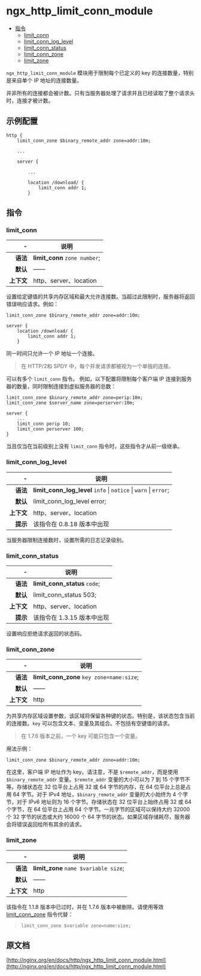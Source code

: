 # ngx_http_limit_conn_module

- [指令](#directives)
    - [limit_conn](#limit_conn)
    - [limit_conn_log_level](#limit_conn_log_level)
    - [limit_conn_status](#limit_conn_status)
    - [limit_conn_zone](#limit_conn_zone)
    - [limit_zone](#limit_zone)

`ngx_http_limit_conn_module` 模块用于限制每个已定义的 key 的连接数量，特别是来自单个 IP 地址的连接数量。

并非所有的连接都会被计数。只有当服务器处理了请求并且已经读取了整个请求头时，连接才被计数。

<a id="example_configuration"></a>

## 示例配置

```nginx
http {
    limit_conn_zone $binary_remote_addr zone=addr:10m;

    ...

    server {

        ...

        location /download/ {
            limit_conn addr 1;
        }
```

<a id="directives"></a>

## 指令

### limit_conn

|\-|说明|
|------:|------|
|**语法**|**limit_conn** `zone number`;|
|**默认**|——|
|**上下文**|http、server、location|

设置给定键值的共享内存区域和最大允许连接数。当超过此限制时，服务器将返回错误响应请求。例如：

```nginx
limit_conn_zone $binary_remote_addr zone=addr:10m;

server {
    location /download/ {
        limit_conn addr 1;
    }
```

同一时间只允许一个 IP 地址一个连接。

> 在 HTTP/2和 SPDY 中，每个并发请求都被视为一个单独的连接。

可以有多个 `limit_conn` 指令。 例如，以下配置将限制每个客户端 IP 连接到服务器的数量，同时限制连接到虚拟服务器的总数：

```nginx
limit_conn_zone $binary_remote_addr zone=perip:10m;
limit_conn_zone $server_name zone=perserver:10m;

server {
    ...
    limit_conn perip 10;
    limit_conn perserver 100;
}
```

当且仅当在当前级别上没有 `limit_conn` 指令时，这些指令才从前一级继承。

### limit_conn_log_level

|\-|说明|
|------:|------|
|**语法**|**limit_conn_log_level** `info` &#124; `notice` &#124; `warn` &#124; `error`;|
|**默认**|limit_conn_log_level error;|
|**上下文**|http、server、location|
|**提示**|该指令在 0.8.18 版本中出现|

当服务器限制连接数时，设置所需的日志记录级别。

### limit_conn_status

|\-|说明|
|------:|------|
|**语法**|**limit_conn_status** `code`;|
|**默认**|limit_conn_status 503;|
|**上下文**|http、server、location|
|**提示**|该指令在 1.3.15 版本中出现|

设置响应拒绝请求返回的状态码。

### limit_conn_zone

|\-|说明|
|------:|------|
|**语法**|**limit_conn_zone** `key zone=name:size`;|
|**默认**|——|
|**上下文**|http|

为共享内存区域设置参数，该区域将保留各种键的状态。特别是，该状态包含当前的连接数。`key` 可以包含文本、变量及其组合。不包括有空键值的请求。

> 在 1.7.6 版本之前，一个 key 可能只包含一个变量。

用法示例：

```nginx
limit_conn_zone $binary_remote_addr zone=addr:10m;
```

在这里，客户端 IP 地址作为 key。请注意，不是 `$remote_addr`，而是使用 `$binary_remote_addr` 变量。`$remote_addr` 变量的大小可以为 7 到 15 个字节不等。存储状态在 32 位平台上占用 32 或 64 字节的内存，在 64 位平台上总是占用 64 字节。对于 IPv4 地址，`$binary_remote_addr` 变量的大小始终为 4 个字节，对于 IPv6 地址则为 16 个字节。存储状态在 32 位平台上始终占用 32 或 64 个字节，在 64 位平台上占用 64 个字节。一兆字节的区域可以保持大约 32000 个 32 字节的状态或大约 16000 个 64 字节的状态。如果区域存储耗尽，服务器会将错误返回给所有其余的请求。

### limit_zone

|\-|说明|
|------:|------|
|**语法**|**limit_zone** `name $variable size`;|
|**默认**|——|
|**上下文**|http|

该指令在 1.1.8 版本中已过时，并在 1.7.6 版本中被删除。请使用等效 [limit_conn_zone](#limit_conn_zone) 指令代替：

> `limit_conn_zone $variable zone=name:size;`

## 原文档

[http://nginx.org/en/docs/http/ngx_http_limit_conn_module.html](http://nginx.org/en/docs/http/ngx_http_limit_conn_module.html)